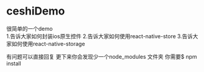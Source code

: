 # ceshiDemo
很简单的一个demo   
1.告诉大家如何封装ios原生控件
2.告诉大家如何使用react-native-store
3.告诉大家如何使用react-native-storage

有问题可以直接回复
更下来你会发现少一个node_modules  文件夹   你需要$ npm install
